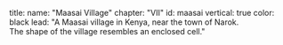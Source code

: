 title: 
    name: "Maasai Village"
    chapter: "VII"
id: maasai
vertical: true
color: black
lead: "A Maasai village in Kenya, near the town of Narok.<br>The shape of the village resembles an enclosed cell."